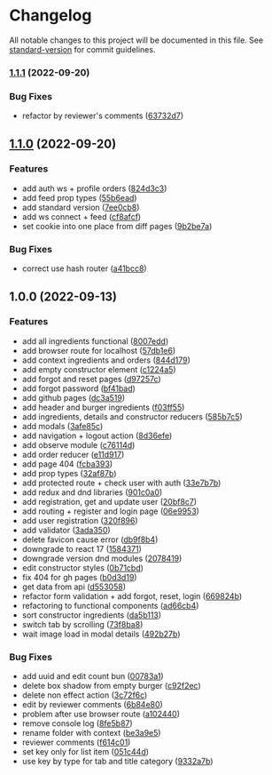 # Changelog

All notable changes to this project will be documented in this file. See [standard-version](https://github.com/conventional-changelog/standard-version) for commit guidelines.

### [1.1.1](https://github.com/AlexanderStreltsov/react-burger/compare/v1.1.0...v1.1.1) (2022-09-20)


### Bug Fixes

* refactor by reviewer's comments ([63732d7](https://github.com/AlexanderStreltsov/react-burger/commit/63732d74b08814b40b531333784b359a9d2d932e))

## [1.1.0](https://github.com/AlexanderStreltsov/react-burger/compare/v1.0.0...v1.1.0) (2022-09-20)


### Features

* add auth ws + profile orders ([824d3c3](https://github.com/AlexanderStreltsov/react-burger/commit/824d3c35ef3a1ec9c4523ee56565ccc0fec6ef90))
* add feed prop types ([55b6ead](https://github.com/AlexanderStreltsov/react-burger/commit/55b6eadb400943bdbaec051633eb7880240fd41f))
* add standard version ([7ee0cb8](https://github.com/AlexanderStreltsov/react-burger/commit/7ee0cb8255d1a4fd4a55fa508673c59f19a24057))
* add ws connect + feed ([cf8afcf](https://github.com/AlexanderStreltsov/react-burger/commit/cf8afcf9de207831bbd07b8e4cd666563335b34a))
* set cookie into one place from diff pages ([9b2be7a](https://github.com/AlexanderStreltsov/react-burger/commit/9b2be7a739a9b611504ffea5b246e6a91087c176))


### Bug Fixes

* correct use hash router ([a41bcc8](https://github.com/AlexanderStreltsov/react-burger/commit/a41bcc8fa1882786dd2b2481bdb5ee81812b2348))

## 1.0.0 (2022-09-13)


### Features

* add all ingredients functional ([8007edd](https://github.com/AlexanderStreltsov/react-burger/commit/8007edd5703803d56c388c97388c4699fcbb3af4))
* add browser route for localhost ([57db1e6](https://github.com/AlexanderStreltsov/react-burger/commit/57db1e6d8b4acc6fc993c7b16957f22d668c33f3))
* add context ingredients and orders ([844d179](https://github.com/AlexanderStreltsov/react-burger/commit/844d179e5d50ef45374824313aa2228b48cb3621))
* add empty constructor element ([c1224a5](https://github.com/AlexanderStreltsov/react-burger/commit/c1224a5398949d544d5162cba8d5a38485b2d8ed))
* add forgot and reset pages ([d97257c](https://github.com/AlexanderStreltsov/react-burger/commit/d97257cfc9684b9e10771adb2ad8c995738116d4))
* add forgot password ([bf41bad](https://github.com/AlexanderStreltsov/react-burger/commit/bf41bad3ce87a43ca4c68370462d3d58bd719520))
* add github pages ([dc3a519](https://github.com/AlexanderStreltsov/react-burger/commit/dc3a519f75a5ac58b776631fec66d6552e097776))
* add header and burger ingredients ([f03ff55](https://github.com/AlexanderStreltsov/react-burger/commit/f03ff55314ba0f6f62bd9f498ff99729ad0580da))
* add ingredients, details and constructor reducers ([585b7c5](https://github.com/AlexanderStreltsov/react-burger/commit/585b7c5949031181d4907e7e5f6587022e15d0c8))
* add modals ([3afe85c](https://github.com/AlexanderStreltsov/react-burger/commit/3afe85c1556433b12ba956bf2a90866ad8cc6004))
* add navigation + logout action ([8d36efe](https://github.com/AlexanderStreltsov/react-burger/commit/8d36efe02894bbae74d118689af264bbf2fdc008))
* add observe module ([c76114d](https://github.com/AlexanderStreltsov/react-burger/commit/c76114d7523a9a6cecac1900ac147aa411468bf4))
* add order reducer ([e11d917](https://github.com/AlexanderStreltsov/react-burger/commit/e11d917c0bbd57ca1a12a63190f261fa1bdb3f85))
* add page 404 ([fcba393](https://github.com/AlexanderStreltsov/react-burger/commit/fcba393198c958e473648cc2371aabe5a332b815))
* add prop types ([32af87b](https://github.com/AlexanderStreltsov/react-burger/commit/32af87b6c4fd5e085e4fcf1e746c28dba6eb5d7b))
* add protected route + check user with auth ([33e7b7b](https://github.com/AlexanderStreltsov/react-burger/commit/33e7b7b850c89632390da418bc71c8bfc87e0a19))
* add redux and dnd libraries ([901c0a0](https://github.com/AlexanderStreltsov/react-burger/commit/901c0a0636a3868d9216de469e19a86c9006d180))
* add registration, get and update user ([20bf8c7](https://github.com/AlexanderStreltsov/react-burger/commit/20bf8c7e9a04abe9f42f5fb308ddba2971d51c13))
* add routing + register and login page ([06e9953](https://github.com/AlexanderStreltsov/react-burger/commit/06e99533ac6076e3206d7fb080db95bdf453a0d9))
* add user registration ([320f896](https://github.com/AlexanderStreltsov/react-burger/commit/320f8965377cebd97583f53ccea7aa2e13d24197))
* add validator ([3ada350](https://github.com/AlexanderStreltsov/react-burger/commit/3ada350b8dc457dc782fccdb64595c0bc12fba78))
* delete favicon cause error ([db9f8b4](https://github.com/AlexanderStreltsov/react-burger/commit/db9f8b41fbc5333544707dde355e8af5780795a9))
* downgrade to react 17 ([1584371](https://github.com/AlexanderStreltsov/react-burger/commit/15843712df85eefd6ce00cf90b054feddd18ffe6))
* downgrade version dnd modules ([2078419](https://github.com/AlexanderStreltsov/react-burger/commit/2078419839ccf4c8e1d1821af3dfcf4e124798d1))
* edit constructor styles ([0b71cbd](https://github.com/AlexanderStreltsov/react-burger/commit/0b71cbd30f852341293dc2d9306ebf6c75e7a0e7))
* fix 404 for gh pages ([b0d3d19](https://github.com/AlexanderStreltsov/react-burger/commit/b0d3d19deaa46da38d28538e46367deede14b240))
* get data from api ([d553058](https://github.com/AlexanderStreltsov/react-burger/commit/d553058327c798f29c3062778beb1c088d6c46d6))
* refactor form validation + add forgot, reset, login ([669824b](https://github.com/AlexanderStreltsov/react-burger/commit/669824b3ca985fade0a15d6a78dbe90dcc200eca))
* refactoring to functional components ([ad66cb4](https://github.com/AlexanderStreltsov/react-burger/commit/ad66cb4c982226957fc0236e6e6c242e503bd81e))
* sort constructor ingredients ([da5b113](https://github.com/AlexanderStreltsov/react-burger/commit/da5b1134fc5cbda016b644719e15df0faacb13c1))
* switch tab by scrolling ([73f8ba8](https://github.com/AlexanderStreltsov/react-burger/commit/73f8ba8a5878d8160c8d613a4ad31dddf9c5bf37))
* wait image load in modal details ([492b27b](https://github.com/AlexanderStreltsov/react-burger/commit/492b27bfd46d0749e6379730ebea26534fe5b03a))


### Bug Fixes

* add uuid and edit count bun ([00783a1](https://github.com/AlexanderStreltsov/react-burger/commit/00783a166582c0fd7ec586335f501457963b37d0))
* delete box shadow from empty burger ([c92f2ec](https://github.com/AlexanderStreltsov/react-burger/commit/c92f2ec7ced54a6e615438d9c13802b6330640f2))
* delete non effect action ([3c72f6c](https://github.com/AlexanderStreltsov/react-burger/commit/3c72f6c8bd8eb8b4b8abd1fcf068596965d54afd))
* edit by reviewer comments ([6b84e80](https://github.com/AlexanderStreltsov/react-burger/commit/6b84e806b55d6f08e6925dc411a859a5a48ac274))
* problem after use browser route ([a102440](https://github.com/AlexanderStreltsov/react-burger/commit/a102440517dfb9a7f7c59504cf0bf99c3ab0720a))
* remove console log ([8fe5b87](https://github.com/AlexanderStreltsov/react-burger/commit/8fe5b87153eecd3062551419e49deb59115730e9))
* rename folder with context ([be3a9e5](https://github.com/AlexanderStreltsov/react-burger/commit/be3a9e53c4e8e8016ab380c910999ae4c589dd79))
* reviewer comments ([f614c01](https://github.com/AlexanderStreltsov/react-burger/commit/f614c010854b7694654593036c11d3191fcd8119))
* set key only for list item ([051c44d](https://github.com/AlexanderStreltsov/react-burger/commit/051c44dfc22dc349d6dffc346b733fce64a851cc))
* use key by type for tab and title category ([9332a7b](https://github.com/AlexanderStreltsov/react-burger/commit/9332a7b5cf10a1c33d483627c16611883eac2beb))

